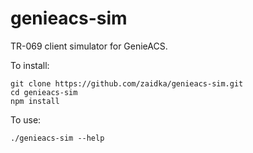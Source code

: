 # genieacs-sim

TR-069 client simulator for GenieACS.

To install:

    git clone https://github.com/zaidka/genieacs-sim.git
    cd genieacs-sim
    npm install

To use:

    ./genieacs-sim --help
